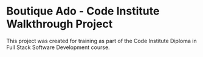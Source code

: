 # Boutique Ado - Code Institute Walkthrough Project

This project was created for training as part of the Code Institute Diploma in Full Stack Software Development course.

